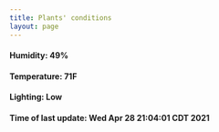 ```yaml
---
title: Plants' conditions
layout: page
---
```



#### Humidity: 49%
#### Temperature: 71F
#### Lighting: Low
#### Time of last update: Wed Apr 28 21:04:01 CDT 2021
